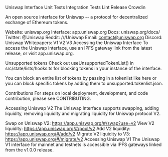 Uniswap Interface
Unit Tests Integration Tests Lint Release Crowdin

An open source interface for Uniswap -- a protocol for decentralized exchange of Ethereum tokens.

Website: uniswap.org
Interface: app.uniswap.org
Docs: uniswap.org/docs/
Twitter: @Uniswap
Reddit: /r/Uniswap
Email: contact@uniswap.org
Discord: Uniswap
Whitepapers:
V1
V2
V3
Accessing the Uniswap Interface
To access the Uniswap Interface, use an IPFS gateway link from the latest release, or visit app.uniswap.org.

Unsupported tokens
Check out useUnsupportedTokenList() in src/state/lists/hooks.ts for blocking tokens in your instance of the interface.

You can block an entire list of tokens by passing in a tokenlist like here or you can block specific tokens by adding them to unsupported.tokenlist.json.

Contributions
For steps on local deployment, development, and code contribution, please see CONTRIBUTING.

Accessing Uniswap V2
The Uniswap Interface supports swapping, adding liquidity, removing liquidity and migrating liquidity for Uniswap protocol V2.

Swap on Uniswap V2: https://app.uniswap.org/#/swap?use=v2
View V2 liquidity: https://app.uniswap.org/#/pool/v2
Add V2 liquidity: https://app.uniswap.org/#/add/v2
Migrate V2 liquidity to V3: https://app.uniswap.org/#/migrate/v2
Accessing Uniswap V1
The Uniswap V1 interface for mainnet and testnets is accessible via IPFS gateways linked from the v1.0.0 release.
